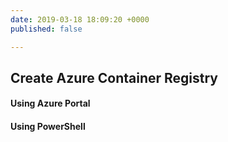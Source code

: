 ```yaml
---
date: 2019-03-18 18:09:20 +0000
published: false

---
```

## Create Azure Container Registry

#### Using Azure Portal

#### Using PowerShell